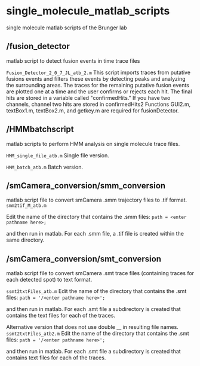 # single_molecule_matlab_scripts #
single molecule matlab scripts of the Brunger lab

## /fusion_detector ##
matlab script to detect fusion events in time trace files

`Fusion_Detector_2_0_7_JL_atb_2.m`
This script imports traces from putative fusions events and filters these events by detecting peaks and analyzing the surrounding areas. The traces for the remaining putative fusion events are plotted one at a time and the user confirms or rejects each hit. The final hits are stored in a variable called "confirmedHits." If you have two channels, channel two hits are stored in confirmedHits2 Functions GUI2.m, textBox1.m, textBox2.m, and getkey.m are required for fusionDetector.

## /HMMbatchscript ##
matlab scripts to perform HMM analysis on single molecule trace files. 

`HMM_single_file_atb.m`
Single file version.

`HMM_batch_atb.m`
Batch version.


## /smCamera_conversion/smm_conversion ##

matlab script file to convert smCamera .smm trajectory files to .tif format.
`smm2tif_M_atb.m` 

Edit the name of the directory that contains the .smm files:
`path = <enter pathname here>;`
	
and then run in matlab. 
For each .smm file, a .tif file is created within the same directory.


## /smCamera_conversion/smt_conversion ##
matlab script file to convert smCamera .smt trace files (containing traces for each detected spot) to text format.

`ssmt2txtFiles_atb.m` 
Edit the name of the directory that contains the .smt files:
`path = '/<enter pathname here>';`

and then run in matlab. 
For each .smt file a subdirectory is created that contains the text files for each of the traces.

Alternative version that does not use double __ in resulting file names.
`ssmt2txtFiles_atb2.m` 
Edit the name of the directory that contains the .smt files:
`path = '/<enter pathname here>';`
	
and then run in matlab. 
For each .smt file a subdirectory is created that contains text files for each of the traces.
